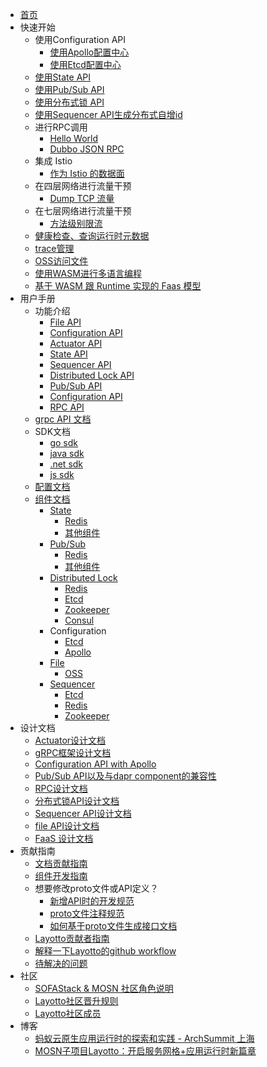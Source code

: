- [首页](/zh/README.md)
- 快速开始
    - 使用Configuration API
        - [使用Apollo配置中心](zh/start/configuration/start-apollo.md)
        - [使用Etcd配置中心](zh/start/configuration/start.md)
    - [使用State API](zh/start/state/start.md)
    - [使用Pub/Sub API](zh/start/pubsub/start.md)
    - [使用分布式锁 API](zh/start/lock/start.md)
    - [使用Sequencer API生成分布式自增id](zh/start/sequencer/start.md)
    - 进行RPC调用
        - [Hello World](zh/start/rpc/helloworld.md)
        - [Dubbo JSON RPC](zh/start/rpc/dubbo_json_rpc.md)
    - 集成 Istio
        - [作为 Istio 的数据面](zh/start/istio/start.md)
    - 在四层网络进行流量干预
        - [Dump TCP 流量](zh/start/network_filter/tcpcopy.md)
    - 在七层网络进行流量干预
        - [方法级别限流](zh/start/stream_filter/flow_control.md)
    - [健康检查、查询运行时元数据](zh/start/actuator/start.md)
    - [trace管理](zh/start/trace/trace.md)
    - [OSS访问文件](zh/start/file/start.md)
    - [使用WASM进行多语言编程](zh/start/wasm/start.md)
    - [基于 WASM 跟 Runtime 实现的 Faas 模型](zh/start/faas/start.md)
- 用户手册
    - 功能介绍
        - [File API](zh/building_blocks/file/file.md)
        - [Configuration API](zh/building_blocks/configuration/reference.md)
        - [Actuator API](zh/building_blocks/actuator/actuator.md)
        - [State API](zh/building_blocks/state/reference.md)
        - [Sequencer API](zh/building_blocks/sequencer/reference.md)
        - [Distributed Lock API](zh/building_blocks/lock/reference.md)
        - [Pub/Sub API](zh/building_blocks/pubsub/reference.md)
        - [Configuration API](zh/building_blocks/configuration/reference.md)
        - [RPC API](zh/building_blocks/rpc/reference.md)
    - [grpc API 文档](https://github.com/mosn/layotto/blob/main/docs/en/api_reference/api_reference_v1.md)
    - SDK文档    
        - [go sdk](zh/sdk_reference/go/start.md)
        - [java sdk](https://github.com/mosn/layotto/blob/main/sdk/java-sdk/README-zh.md)
        - [.net sdk](https://github.com/layotto/dotnet-sdk)
        - [js sdk](https://github.com/layotto/js-sdk)
    - [配置文档](zh/configuration/overview.md)
    - [组件文档](zh/component_specs/overview.md)
        - [State](zh/component_specs/state/common.md)
            - [Redis](zh/component_specs/state/redis.md)
            - [其他组件](zh/component_specs/state/others.md)
        - [Pub/Sub](zh/component_specs/pubsub/common.md)
            - [Redis](zh/component_specs/pubsub/redis.md)
            - [其他组件](zh/component_specs/pubsub/others.md)
        - [Distributed Lock](zh/component_specs/lock/common.md)
            - [Redis](zh/component_specs/lock/redis.md)
            - [Etcd](zh/component_specs/lock/etcd.md)
            - [Zookeeper](zh/component_specs/lock/zookeeper.md)
            - [Consul](zh/component_specs/lock/consul.md)
        - Configuration
            - [Etcd](zh/component_specs/configuration/etcd.md)
            - [Apollo](zh/component_specs/configuration/apollo.md)
        - [File](zh/component_specs/file/common.md)
            - [OSS](zh/component_specs/file/oss.md)
        - [Sequencer](zh/component_specs/sequencer/common.md)
            - [Etcd](zh/component_specs/sequencer/etcd.md)
            - [Redis](zh/component_specs/sequencer/redis.md)
            - [Zookeeper](zh/component_specs/sequencer/zookeeper.md)
- 设计文档
    - [Actuator设计文档](zh/design/actuator/actuator-design-doc.md)
    - [gRPC框架设计文档](zh/design/actuator/grpc-design-doc.md)
    - [Configuration API with Apollo](zh/design/configuration/configuration-api-with-apollo.md)
    - [Pub/Sub API以及与dapr component的兼容性](zh/design/pubsub/pubsub-api-and-compability-with-dapr-component.md)
    - [RPC设计文档](zh/design/rpc/rpc设计文档.md)
    - [分布式锁API设计文档](zh/design/lock/lock-api-design.md)    
    - [Sequencer API设计文档](zh/design/sequencer/design.md)
    - [file API设计文档](zh/design/file/file-design.md)
    - [FaaS 设计文档](zh/design/faas/faas-poc-design.md)
- 贡献指南
    - [文档贡献指南](zh/development/contributing-doc.md)
    - [组件开发指南](zh/development/developing-component.md)
    - 想要修改proto文件或API定义？
        - [新增API时的开发规范](zh/development/developing-api.md)
        - [proto文件注释规范](zh/api_reference/comment_spec_of_proto.md)
        - [如何基于proto文件生成接口文档](zh/api_reference/how_to_generate_api_doc.md)  
    - [Layotto贡献者指南](zh/development/CONTRIBUTING.md) 
    - [解释一下Layotto的github workflow](zh/development/explanation-for-github-workflow.md)
    - [待解决的问题](zh/development/problems-to-solve.md)
- 社区
    - [SOFAStack & MOSN 社区角色说明](zh/community/governance.md)
    - [Layotto社区晋升规则](zh/community/promote.md)
    - [Layotto社区成员](zh/community/people.md)
- 博客
    - [蚂蚁云原生应用运行时的探索和实践 - ArchSummit 上海](zh/blog/exploration-and-practice-of-antcloud-native-application-runtime-archsummit-shanghai.md)
    - [MOSN子项目Layotto：开启服务网格+应用运行时新篇章](zh/blog/mosn-subproject-layotto-opening-a-new-chapter-in-service-grid-application-runtime/index.md)

